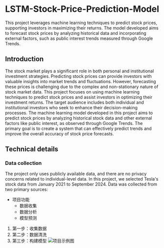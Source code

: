 # LSTM-Stock-Price-Prediction-Model
This project leverages machine learning techniques to predict stock prices, supporting investors in maximizing their returns. The model developed aims to forecast stock prices by analyzing historical data and incorporating external factors, such as public interest trends measured through Google Trends.
## Introduction
The stock market plays a significant role in both personal and institutional investment strategies. Predicting stock prices can provide investors with valuable insights into market trends and fluctuations. However, forecasting these prices is challenging due to the complex and non-stationary nature of stock market data. This project focuses on using machine learning techniques to predict stock prices and assist investors in optimizing their investment returns. The target audience includes both individual and institutional investors who seek to enhance their decision-making processes.
The machine learning model developed in this project aims to predict stock prices by analyzing historical stock data and other external factors like public interest, as observed through Google Trends. The primary goal is to create a system that can effectively predict trends and improve the overall accuracy of stock price forecasts.
##  Technical details
### Data collection
The project only uses publicly available data, and there are no privacy concerns related to individual-level data. In this project, we selected Tesla's stock data from January 2021 to September 2024. Data was collected from two primary sources:
- 项目功能
  - 数据收集
  - 数据分析
  - 模型预测

1. 第一步：收集数据
2. 第二步：数据清洗
3. 第三步：构建模型
![项目示例图](images/example.png)
